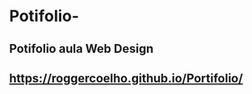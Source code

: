 # Potifolio-
Potifolio  aula Web Design
----------------------------------------------
https://roggercoelho.github.io/Portifolio/
----------------------------------------------
